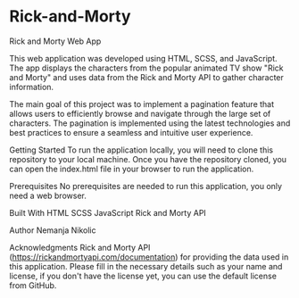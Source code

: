 # Rick-and-Morty

Rick and Morty Web App

This web application was developed using HTML, SCSS, and JavaScript. The app displays the characters from the popular animated TV show "Rick and Morty" and uses data from the Rick and Morty API to gather character information.

The main goal of this project was to implement a pagination feature that allows users to efficiently browse and navigate through the large set of characters. The pagination is implemented using the latest technologies and best practices to ensure a seamless and intuitive user experience.

Getting Started
To run the application locally, you will need to clone this repository to your local machine. Once you have the repository cloned, you can open the index.html file in your browser to run the application.

Prerequisites
No prerequisites are needed to run this application, you only need a web browser.

Built With
HTML
SCSS
JavaScript
Rick and Morty API

Author
Nemanja Nikolic

Acknowledgments
Rick and Morty API (https://rickandmortyapi.com/documentation) for providing the data used in this application.
Please fill in the necessary details such as your name and license, if you don't have the license yet, you can use the default license from GitHub.

